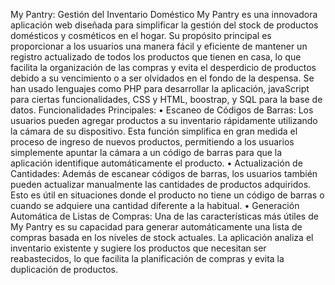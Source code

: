 My Pantry: Gestión del Inventario Doméstico
My Pantry es una innovadora aplicación web diseñada para simplificar la gestión del
stock de productos domésticos y cosméticos en el hogar. Su propósito principal es
proporcionar a los usuarios una manera fácil y eficiente de mantener un registro
actualizado de todos los productos que tienen en casa, lo que facilita la organización
de las compras y evita el desperdicio de productos debido a su vencimiento o a ser
olvidados en el fondo de la despensa.
Se han usado lenguajes como PHP para desarrollar la aplicación, javaScript para ciertas funcionalidades, CSS y HTML, boostrap, y SQL para la base de datos.
Funcionalidades Principales:
• Escaneo de Códigos de Barras: Los usuarios pueden agregar productos a
su inventario rápidamente utilizando la cámara de su dispositivo. Esta función
simplifica en gran medida el proceso de ingreso de nuevos productos,
permitiendo a los usuarios simplemente apuntar la cámara a un código de
barras para que la aplicación identifique automáticamente el producto.
• Actualización de Cantidades: Además de escanear códigos de barras, los
usuarios también pueden actualizar manualmente las cantidades de productos
adquiridos. Esto es útil en situaciones donde el producto no tiene un código de
barras o cuando se adquiere una cantidad diferente a la habitual.
• Generación Automática de Listas de Compras: Una de las características
más útiles de My Pantry es su capacidad para generar automáticamente una
lista de compras basada en los niveles de stock actuales. La aplicación analiza
el inventario existente y sugiere los productos que necesitan ser reabastecidos,
lo que facilita la planificación de compras y evita la duplicación de productos.
